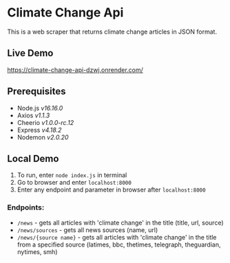 # Climate Change Api
This is a web scraper that returns climate change articles in JSON format. 
## Live Demo
https://climate-change-api-dzwj.onrender.com/
## Prerequisites
- Node.js *v16.16.0*
- Axios *v1.1.3*
- Cheerio *v1.0.0-rc.12*
- Express *v4.18.2*
- Nodemon *v2.0.20*
## Local Demo
1. To run, enter ```node index.js``` in terminal
2. Go to browser and enter ```localhost:8000```
3. Enter any endpoint and parameter in browser after ```localhost:8000``` 
### Endpoints: 
- ```/news``` - gets all articles with 'climate change' in the title (title, url, source)
- ```/news/sources``` - gets all news sources (name, url) 
- ```/news/{source name}``` - gets all articles with 'climate change' in the title from a specified source (latimes, bbc, thetimes, telegraph, theguardian, nytimes, smh)
